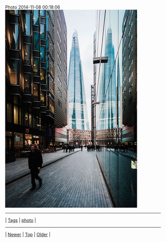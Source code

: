<!--
title: Photo 2014-11-08 00
date: 2020-06-28T15:00:41.437Z
tags: photo
-->











Photo 2014-11-08 00:18:06
![](102048321262-0.jpg)

<!--BOTTOM-POST-NAVIGATION-->
---

| [Tags](tags.md) | [photo](tag-photo.md) |

---

| [Newer](101954055367.md) | [Top](index.md) | [Older](102180499932.md) |